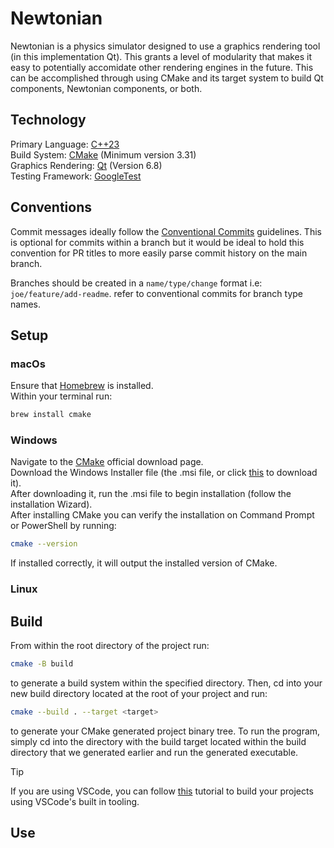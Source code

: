 # Newtonian
Newtonian is a physics simulator designed to use a graphics rendering tool (in this implementation Qt). This grants a level of modularity that makes it easy to potentially accomidate other rendering engines in the future. This can be accomplished through using CMake and its target system to build Qt components, Newtonian components, or both.

## Technology
Primary Language: [C++23](https://cplusplus.com/reference/)<br>
Build System: [CMake](https://cmake.org/) (Minimum version 3.31)<br>
Graphics Rendering: [Qt](https://www.qt.io/developers) (Version 6.8)<br>
Testing Framework: [GoogleTest](https://google.github.io/googletest/)<br>

## Conventions
Commit messages ideally follow the [Conventional Commits](https://www.conventionalcommits.org/en/v1.0.0/) guidelines. This is optional for commits within a branch but it would be ideal to hold this convention for PR titles to more easily parse commit history on the main branch.

Branches should be created in a `name/type/change` format i.e: `joe/feature/add-readme`. refer to conventional commits for branch type names.

## Setup
### macOs
Ensure that [Homebrew](https://brew.sh/) is installed.<br>
Within your terminal run:
``` sh
brew install cmake
```

### Windows
Navigate to the [CMake](https://cmake.org/download/) official download page.<br>
Download the Windows Installer file (the .msi file, or click [this](https://github.com/Kitware/CMake/releases/download/v3.31.4/cmake-3.31.4-windows-x86_64.msi) to download it).<br>
After downloading it, run the .msi file to begin installation (follow the installation Wizard).<br>
After installing CMake you can verify the installation on Command Prompt or PowerShell by running:
``` sh 
cmake --version
```
If installed correctly, it will output the installed version of CMake.

### Linux
<!-- TODO: -->

## Build
From within the root directory of the project run:
```sh
cmake -B build
```
to generate a build system within the specified directory. Then, cd into your new build directory located at the root of your project and run:
```sh
cmake --build . --target <target>
```
to generate your CMake generated project binary tree. To run the program, simply cd into the directory with the build target located within the build directory that we generated earlier and run the generated executable.
>[!TIP]
>If you are using VSCode, you can follow [this](https://learn.microsoft.com/en-us/vcpkg/get_started/get-started-vscode?pivots=shell-powershell) tutorial to build your projects using VSCode's built in tooling.
<!-- TODO: Expand when we have a concrete build process that can be documented -->

## Use
<!-- TODO: -->
